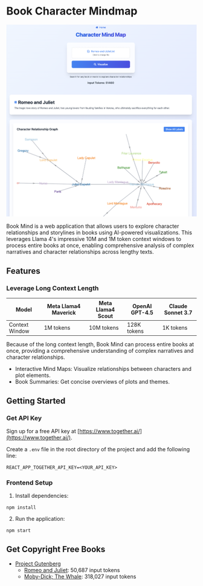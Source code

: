 # Book Character Mindmap

![Book Character Mindmap](public/mindmap.png)

Book Mind is a web application that allows users to explore character relationships and storylines in books using AI-powered visualizations.
This leverages Llama 4's impressive 10M and 1M token context windows to process entire books at once, enabling comprehensive analysis of complex narratives and character relationships across lengthy texts.

## Features

### Leverage Long Context Length
| Model | Meta Llama4 Maverick | Meta Llama4 Scout | OpenAI GPT-4.5 | Claude Sonnet 3.7 |
| ----- | -------------- | -------------- | -------------- | -------------- |
| Context Window | 1M tokens | 10M tokens | 128K tokens | 1K tokens | 200K tokens |

Because of the long context length, Book Mind can process entire books at once, providing a comprehensive understanding of complex narratives and character relationships.

- Interactive Mind Maps: Visualize relationships between characters and plot elements.
- Book Summaries: Get concise overviews of plots and themes.

## Getting Started

### Get API Key

Sign up for a free API key at [https://www.together.ai/](https://www.together.ai/).

Create a `.env` file in the root directory of the project and add the following line:

```
REACT_APP_TOGETHER_API_KEY=<YOUR_API_KEY>
```

### Frontend Setup

1. Install dependencies:

```
npm install
```

2. Run the application:

```
npm start
```

## Get Copyright Free Books

- [Project Gutenberg](https://www.gutenberg.org/)
  - [Romeo and Juliet](https://www.gutenberg.org/ebooks/1513): 50,687 input tokens
  - [Moby-Dick; The Whale](https://www.gutenberg.org/ebooks/2701): 318,027 input tokens
